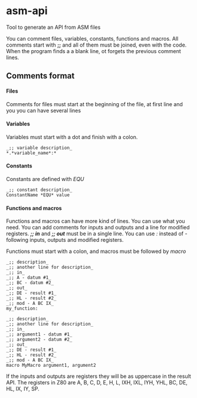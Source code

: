 # asm-api
Tool to generate an API from ASM files

You can comment files, variables, constants, functions and macros.
All comments start with **;;** and all of them must be joined, even with the code. When the program finds a a blank line, ot forgets the previous comment lines.

## Comments format

#### Files
Comments for files must start at the beginning of the file, at first line and you you can have several lines

#### Variables
Variables must start with a dot and finish with a colon.

```
_;; variable description_
*.*variable_name*:*
```

#### Constants
Constants are defined with *EQU*

```
_;; constant description_
ConstantName *EQU* value
```

#### Functions and macros
Functions and macros can have more kind of lines. You can use what you need.
You can add comments for inputs and outputs and a line for modified registers.
***;; in*** and ***;; out*** must be in a single line.
You can use *:* instead of *-* following inputs, outputs and modified registers.

Functions must start with a colon, and macros must be followed by *macro*

```
_;; description_
_;; another line for description_
_;; in_
_;; A - datum #1_
_;; BC - datum #2_
_;; out_
_;; DE - result #1_
_;; HL - result #2_
_;; mod - A BC IX_
my_function:
```

```
_;; description_
_;; another line for description_
_;; in_
_;; argument1 - datum #1_
_;; argument2 - datum #2_
_;; out_
_;; DE - result #1_
_;; HL - result #2_
_;; mod - A BC IX_
macro MyMacro argument1, argument2
```

If the inputs and outputs are registers they will be as uppercase in the result API.
The registers in Z80 are A, B, C, D, E, H, L, IXH, IXL, IYH, YHL, BC, DE, HL, IX, IY, SP.
